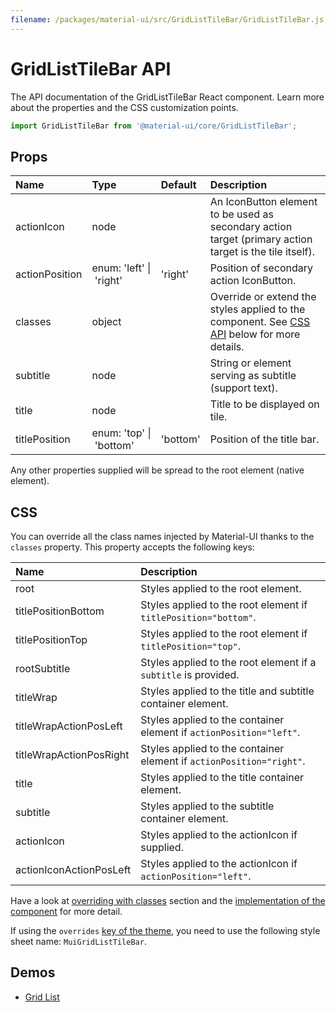 ```yaml
---
filename: /packages/material-ui/src/GridListTileBar/GridListTileBar.js
---
```


<!--- This documentation is automatically generated, do not try to edit it. -->

# GridListTileBar API

<p class="description">The API documentation of the GridListTileBar React component. Learn more about the properties and the CSS customization points.</p>

```js
import GridListTileBar from '@material-ui/core/GridListTileBar';
```



## Props

| Name | Type | Default | Description |
|:-----|:-----|:--------|:------------|
| <span class="prop-name">actionIcon</span> | <span class="prop-type">node</span> |   | An IconButton element to be used as secondary action target (primary action target is the tile itself). |
| <span class="prop-name">actionPosition</span> | <span class="prop-type">enum:&nbsp;'left'&nbsp;&#124;<br>&nbsp;'right'<br></span> | <span class="prop-default">'right'</span> | Position of secondary action IconButton. |
| <span class="prop-name">classes</span> | <span class="prop-type">object</span> |   | Override or extend the styles applied to the component. See [CSS API](#css-api) below for more details. |
| <span class="prop-name">subtitle</span> | <span class="prop-type">node</span> |   | String or element serving as subtitle (support text). |
| <span class="prop-name">title</span> | <span class="prop-type">node</span> |   | Title to be displayed on tile. |
| <span class="prop-name">titlePosition</span> | <span class="prop-type">enum:&nbsp;'top'&nbsp;&#124;<br>&nbsp;'bottom'<br></span> | <span class="prop-default">'bottom'</span> | Position of the title bar. |

Any other properties supplied will be spread to the root element (native element).

## CSS

You can override all the class names injected by Material-UI thanks to the `classes` property.
This property accepts the following keys:


| Name | Description |
|:-----|:------------|
| <span class="prop-name">root</span> | Styles applied to the root element.
| <span class="prop-name">titlePositionBottom</span> | Styles applied to the root element if `titlePosition="bottom"`.
| <span class="prop-name">titlePositionTop</span> | Styles applied to the root element if `titlePosition="top"`.
| <span class="prop-name">rootSubtitle</span> | Styles applied to the root element if a `subtitle` is provided.
| <span class="prop-name">titleWrap</span> | Styles applied to the title and subtitle container element.
| <span class="prop-name">titleWrapActionPosLeft</span> | Styles applied to the container element if `actionPosition="left"`.
| <span class="prop-name">titleWrapActionPosRight</span> | Styles applied to the container element if `actionPosition="right"`.
| <span class="prop-name">title</span> | Styles applied to the title container element.
| <span class="prop-name">subtitle</span> | Styles applied to the subtitle container element.
| <span class="prop-name">actionIcon</span> | Styles applied to the actionIcon if supplied.
| <span class="prop-name">actionIconActionPosLeft</span> | Styles applied to the actionIcon if `actionPosition="left"`.

Have a look at [overriding with classes](/customization/overrides/#overriding-with-classes) section
and the [implementation of the component](https://github.com/mui-org/material-ui/blob/v3.x/packages/material-ui/src/GridListTileBar/GridListTileBar.js)
for more detail.

If using the `overrides` [key of the theme](/customization/themes/#css),
you need to use the following style sheet name: `MuiGridListTileBar`.

## Demos

- [Grid List](/demos/grid-list/)


